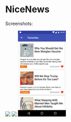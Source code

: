 # NiceNews

Screenshots:

<img src="screenshots/menu.png" width="30%" /> <img src="screenshots/menu2.png" width="30%" /> <img src="screenshots/fav.png" width="30%" />